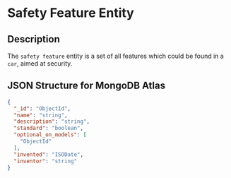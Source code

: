 # Safety Feature Entity

## Description

The `safety feature` entity is a set of all features which could be found in a `car`, aimed at security.

## JSON Structure for MongoDB Atlas

```JSON
{
  "_id": "ObjectId",
  "name": "string",
  "description": "string",
  "standard": "boolean",
  "optional_on_models": [
    "ObjectId"
  ],
  "invented": "ISODate",
  "inventor": "string"
}
```
